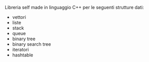 Libreria self made in linguaggio C++ per le seguenti strutture dati: 
- vettori
- liste
- stack
- queue
- binary tree
- binary search tree
- iteratori
- hashtable

